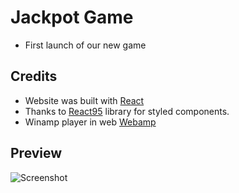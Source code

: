 # Jackpot Game
* First launch of our new game


## Credits
* Website was built with [React](https://github.com/facebook/react)
* Thanks to [React95](https://github.com/React95/React95) library for styled components.
* Winamp player in web [Webamp](https://github.com/captbaritone/webamp)

## Preview
![Screenshot](https://user-images.githubusercontent.com/27154217/83787409-bd86fb80-a661-11ea-9a21-93a732967b07.png)
